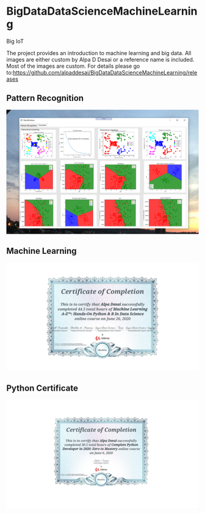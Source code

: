 # BigDataDataScienceMachineLearning 

Big IoT 


The project provides an introduction to machine learning and big data. All images are either custom by Alpa D Desai or a reference name is included. Most of the images are custom.
For details please go to:https://github.com/alpaddesai/BigDataDataScienceMachineLearning/releases



## Pattern Recognition 
![image](Examples.png)

## Machine Learning 
![image](CertificateMachineLearning.jpg)

## Python Certificate 
![image](PythonCertificate.jpg)
